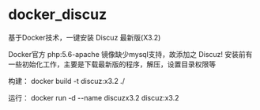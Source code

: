 # docker_discuz

基于Docker技术，一键安装 Discuz 最新版(X3.2)

Docker官方 php:5.6-apache 镜像缺少mysql支持，故添加之
Discuz! 安装前有一些初始化工作，主要是下载最新版的程序，解压，设置目录权限等

构建：
  docker build -t discuz:x3.2 ./

运行：
  docker run -d --name discuzx3.2 discuz:x3.2 
